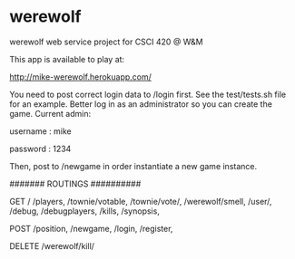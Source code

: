 werewolf
========

werewolf web service project for CSCI 420 @ W&amp;M


This app is available to play at:

http://mike-werewolf.herokuapp.com/


You need to post correct login data to /login first. See the test/tests.sh file for an example.
Better log in as an administrator so you can create the game. Current admin:

username : mike

password : 1234

Then, post to /newgame in order instantiate a new game instance.

####### ROUTINGS ##########

GET
/
/players, 
/townie/votable, 
/townie/vote/<playername>, 
/werewolf/smell, 
/user/<username>, 
/debug, 
/debugplayers, 
/kills, 
/synopsis, 

POST
/position, 
/newgame, 
/login, 
/register, 

DELETE
/werewolf/kill/<playername>
